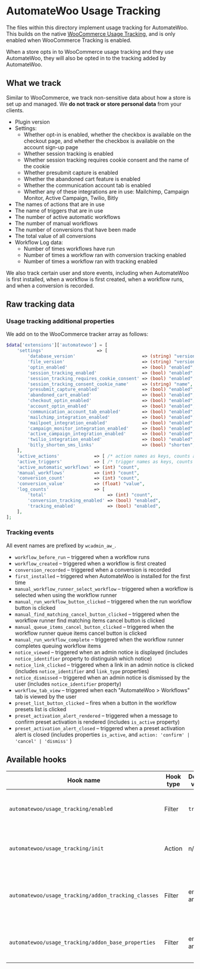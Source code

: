 # AutomateWoo Usage Tracking

The files within this directory implement usage tracking for AutomateWoo. This builds on the native [WooCommerce Usage Tracking](https://woocommerce.com/usage-tracking/), and is only enabled when WooCommerce Tracking is enabled.

When a store opts in to WooCommerce usage tracking and they use AutomateWoo, they will also be opted in to the tracking added by AutomateWoo.

## What we track

Similar to WooCommerce, we track non-sensitive data about how a store is set up and managed. We **do not track or store personal data** from your clients.

* Plugin version
* Settings:
  * Whether opt-in is enabled, whether the checkbox is available on the checkout page, and whether the checkbox is available on the account sign-up page
  * Whether session tracking is enabled
  * Whether session tracking requires cookie consent and the name of the cookie
  * Whether presubmit capture is enabled
  * Whether the abandoned cart feature is enabled
  * Whether the communication account tab is enabled
  * Whether any of these integrations are in use: Mailchimp, Campaign Monitor, Active Campaign, Twilio, Bitly
* The names of actions that are in use
* The name of triggers that are in use
* The number of active automatic workflows
* The number of manual workflows
* The number of conversions that have been made
* The total value of all conversions
* Workflow Log data:
  * Number of times workflows have run
  * Number of times a workflow ran with conversion tracking enabled
  * Number of times a workflow ran with tracking enabled

We also track certain user and store events, including when AutomateWoo is first installed, when a workflow is first created, when a workflow runs, and when a conversion is recorded.

## Raw tracking data

### Usage tracking additional properties

We add on to the WooCommerce tracker array as follows:

```php
$data['extensions']['automatewoo'] = [
	'settings'                    => [
		'database_version'                         => (string) "version",
		'file_version'                             => (string) "version",
		'optin_enabled'                            => (bool) "enabled",
		'session_tracking_enabled'                 => (bool) "enabled",
		'session_tracking_requires_cookie_consent' => (bool) "enabled",
		'session_tracking_consent_cookie_name'     => (string) "name",
		'presubmit_capture_enabled'                => (bool) "enabled",
		'abandoned_cart_enabled'                   => (bool) "enabled",
		'checkout_optin_enabled'                   => (bool) "enabled",
		'account_optin_enabled'                    => (bool) "enabled",
		'communication_account_tab_enabled'        => (bool) "enabled",
		'mailchimp_integration_enabled'            => (bool) "enabled",
		'mailpoet_integration_enabled'             => (bool) "enabled",
		'campaign_monitor_integration_enabled'     => (bool) "enabled",
		'active_campaign_integration_enabled'      => (bool) "enabled",
		'twilio_integration_enabled'               => (bool) "enabled",
		'bitly_shorten_sms_links'                  => (bool) "shorten",
	],
	'active_actions'             => [ /* action names as keys, counts as values */ ],
	'active_triggers'            => [ /* trigger names as keys, counts as values */ ],
	'active_automatic_workflows' => (int) "count",
	'manual_workflows'           => (int) "count",
	'conversion_count'           => (int) "count",
	'conversion_value'           => (float) "value",
	'log_counts'                 => [
		'total'                       => (int) "count",
		'conversion_tracking_enabled' => (bool) "enabled",
		'tracking_enabled'            => (bool) "enabled",
	],
];
```

### Tracking events

All event names are prefixed by `wcadmin_aw_`.

* `workflow_before_run` &ndash; triggered when a workflow runs
* `workflow_created` &ndash; triggered when a workflow is first created
* `conversion_recorded` &ndash; triggered when a conversion is recorded
* `first_installed` &ndash; triggered when AutomateWoo is installed for the first time
* `manual_workflow_runner_select_workflow` &ndash; triggered when a workflow is selected when using the workflow runner
* `manual_run_workflow_button_clicked` &ndash; triggered when the run workflow button is clicked
* `manual_find_matching_cancel_button_clicked` &ndash; triggered when the workflow runner find matching items cancel button is clicked
* `manual_queue_items_cancel_button_clicked` &ndash; triggered when the workflow runner queue items cancel button is clicked
* `manual_run_workflow_complete` &ndash; triggered when the workflow runner completes queuing workflow items
* `notice_viewed` &ndash; triggered when an admin notice is displayed (includes `notice_identifier` property to distinguish which notice)
* `notice_link_clicked` &ndash; triggered when a link in an admin notice is clicked (includes `notice_identifier` and `link_type` properties)
* `notice_dismissed` &ndash; triggered when an admin notice is dismissed by the user (includes `notice_identifier` property)
* `workflow_tab_view` &ndash; triggered when each "AutomateWoo > Workflows" tab is viewed by the user 
* `preset_list_button_clicked` &ndash; fires when a button in the workflow presets list is clicked
* `preset_activation_alert_rendered` &ndash; triggered when a message to confirm preset activation is rendered (includes `is_active` property)
* `preset_activation_alert_closed` &ndash; triggered when a preset activation alert is closed 
		(includes properties `is_active`, and `action: 'confirm' | 'cancel' | 'dismiss'` )


## Available hooks

Hook name | Hook type | Default value | Additional Information
--------- | --------- | ------------- | ----------------------
`automatewoo/usage_tracking/enabled` | Filter | `true` | Enables or disables AutomateWoo usage tracking.
`automatewoo/usage_tracking/init` | Action | n/a | Runs before track events and tracker data is initialized.
`automatewoo/usage_tracking/addon_tracking_classes` | Filter | empty array | Allows add-ons to include their own usage tracking classes for initialization.
`automatewoo/usage_tracking/addon_base_properties` | Filter | empty array | Allows add-ons to include properties with all tracks events.
